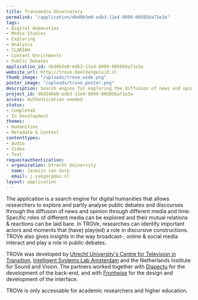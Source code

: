 ```yaml
---
title: Transmedia Observatory
permalink: "/application/dbd0b3e0-edb3-11e4-8099-005056a71e3a"
tags:
- Digital Humanities
- Media Studies
- Exploring
- Analysis
- CLARIAH
- Content Enrichments
- Public Debates
application_id: dbd0b3e0-edb3-11e4-8099-005056a71e3a
website_url: http://trove.beeldengeluid.nl
thumb_image: "/uploads/trove_wide.png"
poster_image: "/uploads/trove_poster.png"
description: Search engine for exploring the diffusion of news and opinion
project_id: dbd240e8-edb3-11e4-8099-005056a71e3a
access: Authentication needed
status:
- Completed
- In Development
themes:
- Humanities
- Metadata & Context
contenttypes:
- Audio
- Video
- Text
requestauthentication:
- organization: Utrecht University
  name: Jasmijn van Gorp
  email: j.vangorp@uu.nl
layout: application
---
```


The application is a search engine for digital humanities that allows researchers to explore and partly analyse public debates and discourses through the diffusion of news and opinion through different media and time. Specific roles of different media can be explored and their mutual relations & reactions can be laid bare. In TROVe, researches can identify important actors and moments that (have) play(ed) a role in discursive constructions. TROVe also gives insights in the way broadcast-, online & social media interact and play a role in public debates.

TROVe was developed by [Utrecht University's Centre for Television in Transition](https://tvintransition.wordpress.com), [Intelligent Systems Lab Amsterdam](http://isla.science.uva.nl) and the Netherlands Institute for Sound and Vision. The partners worked together with [Dispectu](http://dispectu.com) for the development of the back-end, and with [Frontwise](https://www.frontwise.com) for the design and development of the interface. 

TROVe is only accessable for academic researchers and higher education.
